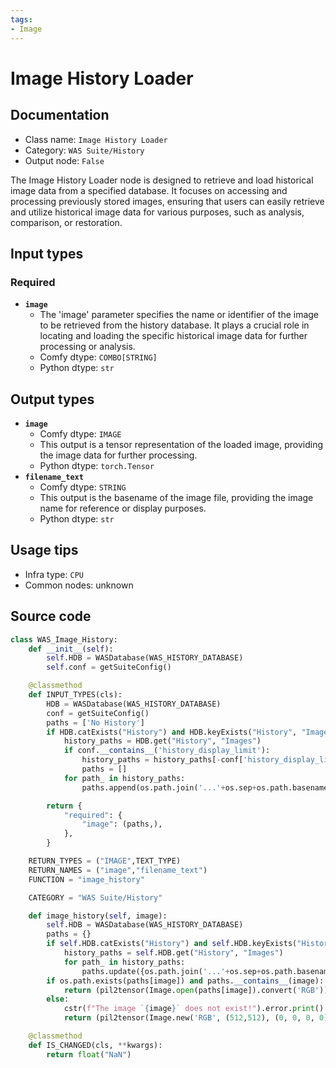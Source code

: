 ```yaml
---
tags:
- Image
---
```


# Image History Loader
## Documentation
- Class name: `Image History Loader`
- Category: `WAS Suite/History`
- Output node: `False`

The Image History Loader node is designed to retrieve and load historical image data from a specified database. It focuses on accessing and processing previously stored images, ensuring that users can easily retrieve and utilize historical image data for various purposes, such as analysis, comparison, or restoration.
## Input types
### Required
- **`image`**
    - The 'image' parameter specifies the name or identifier of the image to be retrieved from the history database. It plays a crucial role in locating and loading the specific historical image data for further processing or analysis.
    - Comfy dtype: `COMBO[STRING]`
    - Python dtype: `str`
## Output types
- **`image`**
    - Comfy dtype: `IMAGE`
    - This output is a tensor representation of the loaded image, providing the image data for further processing.
    - Python dtype: `torch.Tensor`
- **`filename_text`**
    - Comfy dtype: `STRING`
    - This output is the basename of the image file, providing the image name for reference or display purposes.
    - Python dtype: `str`
## Usage tips
- Infra type: `CPU`
- Common nodes: unknown


## Source code
```python
class WAS_Image_History:
    def __init__(self):
        self.HDB = WASDatabase(WAS_HISTORY_DATABASE)
        self.conf = getSuiteConfig()

    @classmethod
    def INPUT_TYPES(cls):
        HDB = WASDatabase(WAS_HISTORY_DATABASE)
        conf = getSuiteConfig()
        paths = ['No History']
        if HDB.catExists("History") and HDB.keyExists("History", "Images"):
            history_paths = HDB.get("History", "Images")
            if conf.__contains__('history_display_limit'):
                history_paths = history_paths[-conf['history_display_limit']:]
                paths = []
            for path_ in history_paths:
                paths.append(os.path.join('...'+os.sep+os.path.basename(os.path.dirname(path_)), os.path.basename(path_)))

        return {
            "required": {
                "image": (paths,),
            },
        }

    RETURN_TYPES = ("IMAGE",TEXT_TYPE)
    RETURN_NAMES = ("image","filename_text")
    FUNCTION = "image_history"

    CATEGORY = "WAS Suite/History"

    def image_history(self, image):
        self.HDB = WASDatabase(WAS_HISTORY_DATABASE)
        paths = {}
        if self.HDB.catExists("History") and self.HDB.keyExists("History", "Images"):
            history_paths = self.HDB.get("History", "Images")
            for path_ in history_paths:
                paths.update({os.path.join('...'+os.sep+os.path.basename(os.path.dirname(path_)), os.path.basename(path_)): path_})
        if os.path.exists(paths[image]) and paths.__contains__(image):
            return (pil2tensor(Image.open(paths[image]).convert('RGB')), os.path.basename(paths[image]))
        else:
            cstr(f"The image `{image}` does not exist!").error.print()
            return (pil2tensor(Image.new('RGB', (512,512), (0, 0, 0, 0))), 'null')

    @classmethod
    def IS_CHANGED(cls, **kwargs):
        return float("NaN")

```
